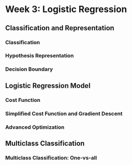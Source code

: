# Week 3: Logistic Regression

## Classification and Representation

### Classification

### Hypothesis Representation

### Decision Boundary

## Logistic Regression Model

### Cost Function
### Simplified Cost Function and Gradient Descent
### Advanced Optimization

## Multiclass Classification
### Multiclass Classification: One-vs-all

